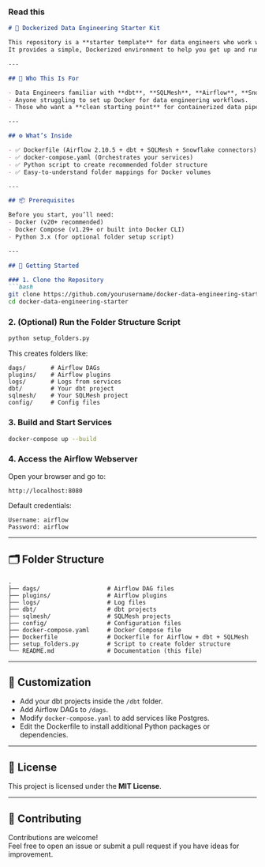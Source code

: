 ### Read this

```markdown
# 🚀 Dockerized Data Engineering Starter Kit

This repository is a **starter template** for data engineers who work with **dbt**, **SQLMesh**, **Apache Airflow**, and **Snowflake**, but are new to **Docker**.  
It provides a simple, Dockerized environment to help you get up and running quickly—no Docker expertise required!

---

## 🎯 Who This Is For

- Data Engineers familiar with **dbt**, **SQLMesh**, **Airflow**, **Snowflake**.
- Anyone struggling to set up Docker for data engineering workflows.
- Those who want a **clean starting point** for containerized data pipelines.

---

## ⚙️ What’s Inside

- ✅ Dockerfile (Airflow 2.10.5 + dbt + SQLMesh + Snowflake connectors)
- ✅ docker-compose.yaml (Orchestrates your services)
- ✅ Python script to create recommended folder structure
- ✅ Easy-to-understand folder mappings for Docker volumes

---

## 📦 Prerequisites

Before you start, you’ll need:
- Docker (v20+ recommended)
- Docker Compose (v1.29+ or built into Docker CLI)
- Python 3.x (for optional folder setup script)

---

## 🚀 Getting Started

### 1. Clone the Repository
```bash
git clone https://github.com/yourusername/docker-data-engineering-starter.git
cd docker-data-engineering-starter
```

### 2. (Optional) Run the Folder Structure Script
```bash
python setup_folders.py
```

This creates folders like:
```
dags/       # Airflow DAGs
plugins/    # Airflow plugins
logs/       # Logs from services
dbt/        # Your dbt project
sqlmesh/    # Your SQLMesh project
config/     # Config files
```

### 3. Build and Start Services
```bash
docker-compose up --build
```

### 4. Access the Airflow Webserver
Open your browser and go to:
```
http://localhost:8080
```

Default credentials:
```
Username: airflow
Password: airflow
```

---

## 🗂️ Folder Structure

```
.
├── dags/                   # Airflow DAG files
├── plugins/                # Airflow plugins
├── logs/                   # Log files
├── dbt/                    # dbt projects
├── sqlmesh/                # SQLMesh projects
├── config/                 # Configuration files
├── docker-compose.yaml     # Docker Compose file
├── Dockerfile              # Dockerfile for Airflow + dbt + SQLMesh
├── setup_folders.py        # Script to create folder structure
└── README.md               # Documentation (this file)
```

---

## 🔧 Customization

- Add your dbt projects inside the `/dbt` folder.
- Add Airflow DAGs to `/dags`.
- Modify `docker-compose.yaml` to add services like Postgres.
- Edit the Dockerfile to install additional Python packages or dependencies.

---

## 📝 License

This project is licensed under the **MIT License**.

---

## 🙌 Contributing

Contributions are welcome!  
Feel free to open an issue or submit a pull request if you have ideas for improvement.
